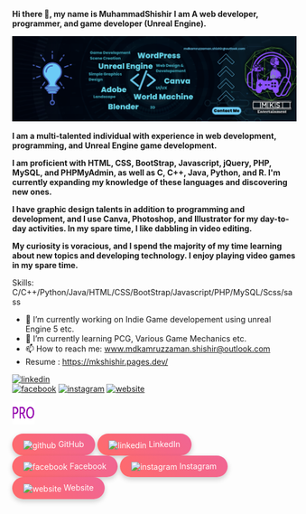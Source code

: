 **Hi there 👋, my name is MuhammadShishir** 
**I am A web developer, programmer, and game developer (Unreal Engine).** 

![I am A web developer, programmer, and game developer (Unreal Engine).](https://github.com/MuhammadShishir/MuhammadShishir/blob/main/Blue%20Geometric%20Technology%20LinkedIn%20Banner%20(1).png)

**I am a multi-talented individual with experience in web development, programming, and Unreal Engine game development.** 

**I am proficient with HTML, CSS, BootStrap, Javascript, jQuery, PHP, MySQL, and PHPMyAdmin, as well as C, C++, Java, Python, and R. I'm currently expanding my knowledge of these languages and discovering new ones.** 

**I have graphic design talents in addition to programming and development, and I use Canva, Photoshop, and Illustrator for my day-to-day activities. In my spare time, I like dabbling in video editing.** 

**My curiosity is voracious, and I spend the majority of my time learning about new topics and developing technology. I enjoy playing video games in my spare time.**

Skills: C/C++/Python/Java/HTML/CSS/BootStrap/Javascript/PHP/MySQL/Scss/sass

- 🔭 I’m currently working on Indie Game developement using unreal Engine 5 etc.
- 🌱 I’m currently learning PCG, Various Game Mechanics etc.
- 📫 How to reach me: www.mdkamruzzaman.shishir@outlook.com 
- Resume : https://mkshishir.pages.dev/

[<mgi src='https://cdn.jsdelivr.net/npm/simple-icons@3.0.1/icons/github.svg' alt='github' height='40'>](https://github.com/MuhammadShishir) 
[<img src='https://cdn.jsdelivr.net/npm/simple-icons@3.0.1/icons/linkedin.svg' alt='linkedin' height='40'>](https://www.linkedin.com/in/md-kamruzzaman-shishir)  
[<img src='https://cdn.jsdelivr.net/npm/simple-icons@3.0.1/icons/facebook.svg' alt='facebook' height='40'>](https://www.facebook.com/muhammad.shishir.75) 
[<img src='https://cdn.jsdelivr.net/npm/simple-icons@3.0.1/icons/instagram.svg' alt='instagram' height='40'>](https://www.instagram.com/m.k.shishir)  [
<img src='https://cdn.jsdelivr.net/npm/simple-icons@3.0.1/icons/icloud.svg' alt='website' height='40'>](https://mkshishir.pages.dev)  

<a href='https://github.com/pricing'><img src='https://raw.githubusercontent.com/acervenky/animated-github-badges/master/assets/pro.gif' width='40' height='40'></a> 

 <a href="https://github.com/MuhammadShishir" style="display: inline-block; background: linear-gradient(45deg, #ff6b6b, #f06595); color: white; padding: 10px 20px; border-radius: 20px; text-decoration: none; box-shadow: 0 4px 10px rgba(0, 0, 0, 0.2); transition: transform 0.3s;">
    <img src="https://cdn.jsdelivr.net/npm/simple-icons@3.0.1/icons/github.svg" alt="github" height="20" style="vertical-align: middle;"> GitHub
</a>

<a href="https://www.linkedin.com/in/md-kamruzzaman-shishir" style="display: inline-block; background: linear-gradient(45deg, #ff6b6b, #f06595); color: white; padding: 10px 20px; border-radius: 20px; text-decoration: none; box-shadow: 0 4px 10px rgba(0, 0, 0, 0.2); transition: transform 0.3s;">
    <img src="https://cdn.jsdelivr.net/npm/simple-icons@3.0.1/icons/linkedin.svg" alt="linkedin" height="20" style="vertical-align: middle;"> LinkedIn
</a>

<a href="https://www.facebook.com/muhammad.shishir.75" style="display: inline-block; background: linear-gradient(45deg, #ff6b6b, #f06595); color: white; padding: 10px 20px; border-radius: 20px; text-decoration: none; box-shadow: 0 4px 10px rgba(0, 0, 0, 0.2); transition: transform 0.3s;">
    <img src="https://cdn.jsdelivr.net/npm/simple-icons@3.0.1/icons/facebook.svg" alt="facebook" height="20" style="vertical-align: middle;"> Facebook
</a>

<a href="https://www.instagram.com/m.k.shishir" style="display: inline-block; background: linear-gradient(45deg, #ff6b6b, #f06595); color: white; padding: 10px 20px; border-radius: 20px; text-decoration: none; box-shadow: 0 4px 10px rgba(0, 0, 0, 0.2); transition: transform 0.3s;">
    <img src="https://cdn.jsdelivr.net/npm/simple-icons@3.0.1/icons/instagram.svg" alt="instagram" height="20" style="vertical-align: middle;"> Instagram
</a>

<a href="https://mkshishir.pages.dev" style="display: inline-block; background: linear-gradient(45deg, #ff6b6b, #f06595); color: white; padding: 10px 20px; border-radius: 20px; text-decoration: none; box-shadow: 0 4px 10px rgba(0, 0, 0, 0.2); transition: transform 0.3s;">
    <img src="https://cdn.jsdelivr.net/npm/simple-icons@3.0.1/icons/icloud.svg" alt="website" height="20" style="vertical-align: middle;"> Website
</a>
